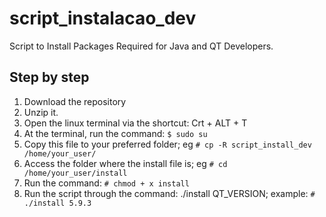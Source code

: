 # script_instalacao_dev

Script to Install Packages Required for Java and QT Developers.

## Step by step

1. Download the repository
2. Unzip it.
3. Open the linux terminal via the shortcut: Crt + ALT + T
4. At the terminal, run the command: `$ sudo su`
5. Copy this file to your preferred folder; eg `# cp -R script_install_dev /home/your_user/`
6. Access the folder where the install file is; eg `# cd /home/your_user/install`
7. Run the command: `# chmod + x install`
8. Run the script through the command: ./install QT_VERSION; example: `# ./install 5.9.3`
